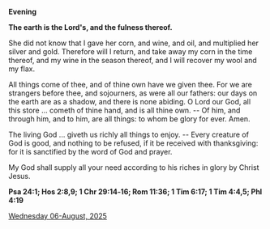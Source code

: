 **Evening**

**The earth is the Lord's, and the fulness thereof.**
 
She did not know that I gave her corn, and wine, and oil, and multiplied her silver and gold. Therefore will I return, and take away my corn in the time thereof, and my wine in the season thereof, and I will recover my wool and my flax.
 
All things come of thee, and of thine own have we given thee. For we are strangers before thee, and sojourners, as were all our fathers: our days on the earth are as a shadow, and there is none abiding. O Lord our God, all this store ... cometh of thine hand, and is all thine own. -- Of him, and through him, and to him, are all things: to whom be glory for ever. Amen.
 
The living God ... giveth us richly all things to enjoy. -- Every creature of God is good, and nothing to be refused, if it be received with thanksgiving: for it is sanctified by the word of God and prayer.
 
My God shall supply all your need according to his riches in glory by Christ Jesus.  

**Psa 24:1; Hos 2:8,9; 1 Chr 29:14‑16; Rom 11:36; 1 Tim 6:17; 1 Tim 4:4,5; Phl 4:19**

[Wednesday 06-August, 2025](https://t.me/daily_light)
